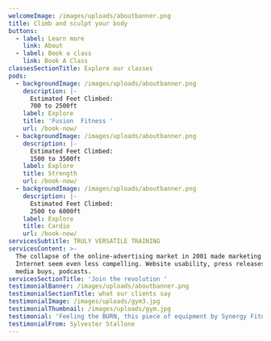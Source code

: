 ```yaml
---
welcomeImage: /images/uploads/aboutbanner.png
title: Climb and sculpt your body
buttons:
  - label: Learn more
    link: About
  - label: Book a class
    link: Book A Class
classesSectionTitle: Explore our classes
pods:
  - backgroundImage: /images/uploads/aboutbanner.png
    description: |-
      Estimated Feet Climbed: 
      700 to 2500ft
    label: Explore
    title: 'Fusion  Fitness '
    url: /book-now/
  - backgroundImage: /images/uploads/aboutbanner.png
    description: |-
      Estimated Feet Climbed: 
      1500 to 3500ft
    label: Explore
    title: Strength
    url: /book-now/
  - backgroundImage: /images/uploads/aboutbanner.png
    description: |-
      Estimated Feet Climbed: 
      2500 to 6000ft
    label: Explore
    title: Cardio
    url: /book-now/
servicesSubtitle: TRULY VERSATILE TRAINING
servicesContent: >-
  The collapse of the online-advertising market in 2001 made marketing on the
  Internet seem even less compelling. Website usability, press releases, online
  media buys, podcasts.
servicesSectionTitle: 'Join the revolution '
testimonialBanner: /images/uploads/aboutbanner.png
testimonialSectionTitle: what our clients say
testimonialImage: /images/uploads/gym3.jpg
testimonialThumbnail: /images/uploads/gym.jpg
testimonial: 'Feeling the BURN, this piece of equipment by Synergy Fitness does it all.'
testimonialFrom: Sylvester Stallone
---
```


